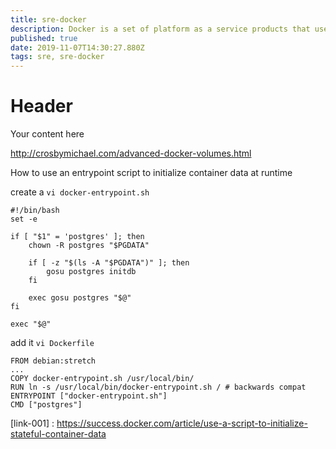```yaml
---
title: sre-docker
description: Docker is a set of platform as a service products that use OS-level virtualization to deliver software in packages called containers
published: true
date: 2019-11-07T14:30:27.880Z
tags: sre, sre-docker
---
```


# Header
Your content here

http://crosbymichael.com/advanced-docker-volumes.html



How to use an entrypoint script to initialize container data at runtime


create a `vi docker-entrypoint.sh`

```
#!/bin/bash
set -e

if [ "$1" = 'postgres' ]; then
    chown -R postgres "$PGDATA"

    if [ -z "$(ls -A "$PGDATA")" ]; then
        gosu postgres initdb
    fi

    exec gosu postgres "$@"
fi

exec "$@"
```

add it `vi Dockerfile`

```
FROM debian:stretch
...
COPY docker-entrypoint.sh /usr/local/bin/
RUN ln -s /usr/local/bin/docker-entrypoint.sh / # backwards compat
ENTRYPOINT ["docker-entrypoint.sh"]
CMD ["postgres"]
```

[link-001] : https://success.docker.com/article/use-a-script-to-initialize-stateful-container-data